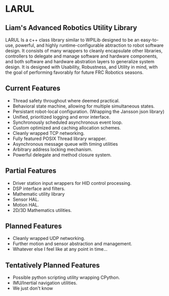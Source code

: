 LARUL
=====
Liam's Advanced Robotics Utility Library
----------------------------------------

LARUL Is a c++ class library similar to WPILib designed to be an easy-to-use, powerful, and highly runtime-configurable abtraction to robot software design. It consists of many wrappers to cleanly encapsulate other libraries, controllers to delegate and manage software and hardware components, and both software and hardware abstration layers to generalize system design. It is designed with Usability, Robustness, and Utility in mind, with the goal of performing favorably for future FRC Robotics seasons.

Current Features
----------------
- Thread safety throughout where deemed practical.
- Behavioral state machine, allowing for multiple simultaneous states.
- Persistant robot-local configuration. (Wrapping the Jansson json library)
- Unified, prioritized logging and error interface.
- Synchronously scheduled asynchronous event loop.
- Custom optimized and caching allocation schemes.
- Cleanly wrapped TCP networking.
- Fully featured POSIX Thread library wrapper.
- Asynchronous message queue with timing utilities
- Arbitrary address locking mechanism.
- Powerful delegate and method closure system.

Partial Features
----------------
- Driver station input wrappers for HID control processing.
- DSP interface and filters.
- Mathematic utility library
- Sensor HAL.
- Motion HAL.
- 2D/3D Mathematics utilities.

Planned Features
----------------
- Cleanly wrapped UDP networking.
- Further motion and sensor abstraction and management.
- Whatever else I feel like at any point in time...

Tentatively Planned Features
----------------------------
- Possible python scripting utility wrapping CPython.
- IMU/Inertial navigation utilities.
- We just don't know

